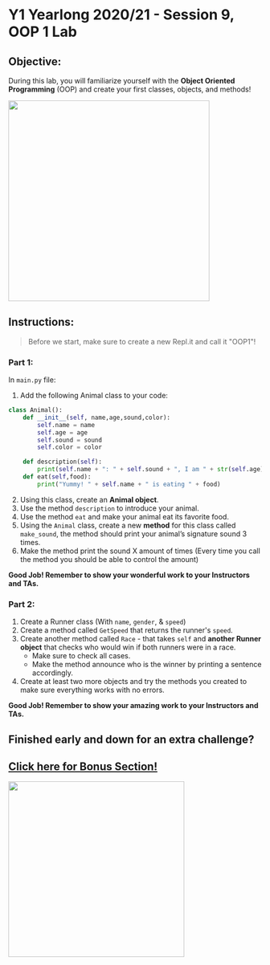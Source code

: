 # Y1 Yearlong 2020/21 - Session 9, OOP 1 Lab


## Objective: 
During this lab, you will familiarize yourself with the **Object Oriented Programming** (OOP) and create your first classes, objects, and methods!




<img src="https://sushankpokharel.com.np/wp-content/uploads/2019/11/object.jpg" width="400">





## Instructions:
> Before we start, make sure to create a new Repl.it and call it "OOP1"!

### Part 1: 
In `main.py` file:
1. Add the following Animal class to your code:
```python
class Animal():
	def __init__(self, name,age,sound,color):
		self.name = name
		self.age = age 
		self.sound = sound	
		self.color = color

	def description(self):
		print(self.name + ": " + self.sound + ", I am " + str(self.age)   + " years old, and my favorite color is " + self.color)
	def eat(self,food):
		print("Yummy! " + self.name + " is eating " + food)
```

2. Using this class, create an **Animal object**.
3. Use the method `description` to introduce your animal.
4. Use the method `eat` and make your animal eat its favorite food.
5. Using the `Animal` class, create a new **method** for this class called `make_sound`, the method should print your animal’s signature sound 3 times. 
6. Make the method print the sound X amount of times (Every time you call the method you should be able to control the amount)


**Good Job! Remember to show your wonderful work to your Instructors and TAs.**

### Part 2: 
1. Create a Runner class (With `name`, `gender`, & `speed`)
2. Create a method called `GetSpeed` that returns the runner's `speed`.
3. Create another method called `Race` - that takes `self` and **another Runner object** that checks who would win if both runners were in a race. 
	- Make sure to check all cases.
	- Make the method announce who is the winner by printing a sentence accordingly.
4. Create at least two more objects and try the methods you created to make sure everything works with no errors.

**Good Job! Remember to show your amazing work to your Instructors and TAs.**


## Finished early and down for an extra challenge?
## [Click here for Bonus Section!](/Bonus.mds)



<img src="https://miro.medium.com/max/2600/1*TIyf0_kfMRRiJQFAUgp0QQ.png" width="350">

